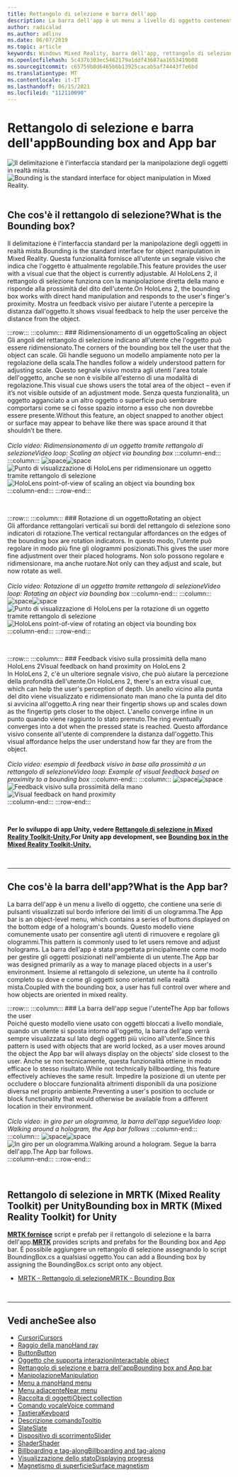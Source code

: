 ```yaml
---
title: Rettangolo di selezione e barra dell'app
description: La barra dell'app è un menu a livello di oggetto contenente una serie di pulsanti visualizzati sul bordo inferiore dei limiti di un ologramma.
author: radicalad
ms.author: adlinv
ms.date: 06/07/2019
ms.topic: article
keywords: Windows Mixed Reality, barra dell'app, rettangolo di selezione, visore per realtà mista, visore windows mixed reality, visore per realtà virtuale, HoloLens, MRTK, Mixed Reality Toolkit
ms.openlocfilehash: 5c437b303ec5462179a1ddf43687aa1653419b08
ms.sourcegitcommit: c65759b8d6465b6b13925cacab5af74443f7e6bd
ms.translationtype: MT
ms.contentlocale: it-IT
ms.lasthandoff: 06/15/2021
ms.locfileid: "112110090"
---
```

# <a name="bounding-box-and-app-bar"></a><span data-ttu-id="a15dc-104">Rettangolo di selezione e barra dell'app</span><span class="sxs-lookup"><span data-stu-id="a15dc-104">Bounding box and App bar</span></span>
<span data-ttu-id="a15dc-105">![Il delimitazione è l'interfaccia standard per la manipolazione degli oggetti in realtà mista.](images/UX_Hero_BoundingBox.jpg)</span><span class="sxs-lookup"><span data-stu-id="a15dc-105">![Bounding is the standard interface for object manipulation in Mixed Reality.](images/UX_Hero_BoundingBox.jpg)</span></span><br>
<br>

## <a name="what-is-the-bounding-box"></a><span data-ttu-id="a15dc-106">Che cos'è il rettangolo di selezione?</span><span class="sxs-lookup"><span data-stu-id="a15dc-106">What is the Bounding box?</span></span>

<span data-ttu-id="a15dc-107">Il delimitazione è l'interfaccia standard per la manipolazione degli oggetti in realtà mista.</span><span class="sxs-lookup"><span data-stu-id="a15dc-107">Bounding is the standard interface for object manipulation in Mixed Reality.</span></span> <span data-ttu-id="a15dc-108">Questa funzionalità fornisce all'utente un segnale visivo che indica che l'oggetto è attualmente regolabile.</span><span class="sxs-lookup"><span data-stu-id="a15dc-108">This feature provides the user with a visual cue that the object is currently adjustable.</span></span> <span data-ttu-id="a15dc-109">Al HoloLens 2, il rettangolo di selezione funziona con la manipolazione diretta della mano e risponde alla prossimità del dito dell'utente.</span><span class="sxs-lookup"><span data-stu-id="a15dc-109">On HoloLens 2, the bounding box works with direct hand manipulation and responds to the user's finger's proximity.</span></span> <span data-ttu-id="a15dc-110">Mostra un feedback visivo per aiutare l'utente a percepire la distanza dall'oggetto.</span><span class="sxs-lookup"><span data-stu-id="a15dc-110">It shows visual feedback to help the user perceive the distance from the object.</span></span>

:::row:::
    :::column:::
        ### <a name="scaling-an-objectbr"></a><span data-ttu-id="a15dc-111">Ridimensionamento di un oggetto</span><span class="sxs-lookup"><span data-stu-id="a15dc-111">Scaling an object</span></span><br>
        <span data-ttu-id="a15dc-112">Gli angoli del rettangolo di selezione indicano all'utente che l'oggetto può essere ridimensionato.</span><span class="sxs-lookup"><span data-stu-id="a15dc-112">The corners of the bounding box tell the user that the object can scale.</span></span> <span data-ttu-id="a15dc-113">Gli handle seguono un modello ampiamente noto per la regolazione della scala.</span><span class="sxs-lookup"><span data-stu-id="a15dc-113">The handles follow a widely understood pattern for adjusting scale.</span></span> <span data-ttu-id="a15dc-114">Questo segnale visivo mostra agli utenti l'area totale dell'oggetto, anche se non è visibile all'esterno di una modalità di regolazione.</span><span class="sxs-lookup"><span data-stu-id="a15dc-114">This visual cue shows users the total area of the object – even if it’s not visible outside of an adjustment mode.</span></span> <span data-ttu-id="a15dc-115">Senza questa funzionalità, un oggetto agganciato a un altro oggetto o superficie può sembrare comportarsi come se ci fosse spazio intorno a esso che non dovrebbe essere presente.</span><span class="sxs-lookup"><span data-stu-id="a15dc-115">Without this feature, an object snapped to another object or surface may appear to behave like there was space around it that shouldn’t be there.</span></span><br>
        <br>
        <span data-ttu-id="a15dc-116">*Ciclo video: Ridimensionamento di un oggetto tramite rettangolo di selezione*</span><span class="sxs-lookup"><span data-stu-id="a15dc-116">*Video loop: Scaling an object via bounding box*</span></span>
    :::column-end:::
        :::column:::
        <span data-ttu-id="a15dc-117">![space](images/spacer-20x582.png)</span><span class="sxs-lookup"><span data-stu-id="a15dc-117">![space](images/spacer-20x582.png)</span></span><br>
       <span data-ttu-id="a15dc-118">![Punto di visualizzazione di HoloLens per ridimensionare un oggetto tramite rettangolo di selezione](images/HoloLens2_BoundingBox.gif)</span><span class="sxs-lookup"><span data-stu-id="a15dc-118">![HoloLens point-of-view of scaling an object via bounding box](images/HoloLens2_BoundingBox.gif)</span></span><br>
    :::column-end:::
:::row-end:::

<br>

:::row:::
    :::column:::
        ### <a name="rotating-an-objectbr"></a><span data-ttu-id="a15dc-119">Rotazione di un oggetto</span><span class="sxs-lookup"><span data-stu-id="a15dc-119">Rotating an object</span></span><br>
        <span data-ttu-id="a15dc-120">Gli affordance rettangolari verticali sui bordi del rettangolo di selezione sono indicatori di rotazione.</span><span class="sxs-lookup"><span data-stu-id="a15dc-120">The vertical rectangular affordances on the edges of the bounding box are rotation indicators.</span></span> <span data-ttu-id="a15dc-121">In questo modo, l'utente può regolare in modo più fine gli ologrammi posizionati.</span><span class="sxs-lookup"><span data-stu-id="a15dc-121">This gives the user more fine adjustment over their placed holograms.</span></span> <span data-ttu-id="a15dc-122">Non solo possono regolare e ridimensionare, ma anche ruotare.</span><span class="sxs-lookup"><span data-stu-id="a15dc-122">Not only can they adjust and scale, but now rotate as well.</span></span><br>
        <br>
        <span data-ttu-id="a15dc-123">*Ciclo video: Rotazione di un oggetto tramite rettangolo di selezione*</span><span class="sxs-lookup"><span data-stu-id="a15dc-123">*Video loop: Rotating an object via bounding box*</span></span>
    :::column-end:::
        :::column:::
        <span data-ttu-id="a15dc-124">![space](images/spacer-20x582.png)</span><span class="sxs-lookup"><span data-stu-id="a15dc-124">![space](images/spacer-20x582.png)</span></span><br>
       <span data-ttu-id="a15dc-125">![Punto di visualizzazione di HoloLens per la rotazione di un oggetto tramite rettangolo di selezione](images/HoloLens2_BoundingBox_Rotate.gif)</span><span class="sxs-lookup"><span data-stu-id="a15dc-125">![HoloLens point-of-view of rotating an object via bounding box](images/HoloLens2_BoundingBox_Rotate.gif)</span></span><br>
    :::column-end:::
:::row-end:::

<br>

:::row:::
    :::column:::
        ### <a name="visual-feedback-on-hand-proximity-on-hololens-2br"></a><span data-ttu-id="a15dc-126">Feedback visivo sulla prossimità della mano HoloLens 2</span><span class="sxs-lookup"><span data-stu-id="a15dc-126">Visual feedback on hand proximity on HoloLens 2</span></span><br>
        <span data-ttu-id="a15dc-127">In HoloLens 2, c'è un ulteriore segnale visivo, che può aiutare la percezione della profondità dell'utente.</span><span class="sxs-lookup"><span data-stu-id="a15dc-127">On HoloLens 2, there's an extra visual cue, which can help the user's perception of depth.</span></span> <span data-ttu-id="a15dc-128">Un anello vicino alla punta del dito viene visualizzato e ridimensionato man mano che la punta del dito si avvicina all'oggetto.</span><span class="sxs-lookup"><span data-stu-id="a15dc-128">A ring near their fingertip shows up and scales down as the fingertip gets closer to the object.</span></span> <span data-ttu-id="a15dc-129">L'anello converge infine in un punto quando viene raggiunto lo stato premuto.</span><span class="sxs-lookup"><span data-stu-id="a15dc-129">The ring eventually converges into a dot when the pressed state is reached.</span></span> <span data-ttu-id="a15dc-130">Questo affordance visivo consente all'utente di comprendere la distanza dall'oggetto.</span><span class="sxs-lookup"><span data-stu-id="a15dc-130">This visual affordance helps the user understand how far they are from the object.</span></span><br>
        <br>
        <span data-ttu-id="a15dc-131">*Ciclo video: esempio di feedback visivo in base alla prossimità a un rettangolo di selezione*</span><span class="sxs-lookup"><span data-stu-id="a15dc-131">*Video loop: Example of visual feedback based on proximity to a bounding box*</span></span>
    :::column-end:::
        :::column:::
        <span data-ttu-id="a15dc-132">![space](images/spacer-20x582.png)</span><span class="sxs-lookup"><span data-stu-id="a15dc-132">![space](images/spacer-20x582.png)</span></span><br>
       <span data-ttu-id="a15dc-133">![Feedback visivo sulla prossimità della mano](images/HoloLens2_Proximity.gif)</span><span class="sxs-lookup"><span data-stu-id="a15dc-133">![Visual feedback on hand proximity](images/HoloLens2_Proximity.gif)</span></span><br>
    :::column-end:::
:::row-end:::

<br>

<span data-ttu-id="a15dc-134">**Per lo sviluppo di app Unity, vedere [Rettangolo di selezione in Mixed Reality Toolkit-Unity.](/windows/mixed-reality/mrtk-unity/features/ux-building-blocks/bounding-box)**</span><span class="sxs-lookup"><span data-stu-id="a15dc-134">**For Unity app development, see [Bounding box in the Mixed Reality Toolkit-Unity.](/windows/mixed-reality/mrtk-unity/features/ux-building-blocks/bounding-box)**</span></span>

<br>

---

## <a name="what-is-the-app-bar"></a><span data-ttu-id="a15dc-135">Che cos'è la barra dell'app?</span><span class="sxs-lookup"><span data-stu-id="a15dc-135">What is the App bar?</span></span>

<span data-ttu-id="a15dc-136">La barra dell'app è un menu a livello di oggetto, che contiene una serie di pulsanti visualizzati sul bordo inferiore dei limiti di un ologramma.</span><span class="sxs-lookup"><span data-stu-id="a15dc-136">The App bar is an object-level menu, which contains a series of buttons displayed on the bottom edge of a hologram's bounds.</span></span> <span data-ttu-id="a15dc-137">Questo modello viene comunemente usato per consentire agli utenti di rimuovere e regolare gli ologrammi.</span><span class="sxs-lookup"><span data-stu-id="a15dc-137">This pattern is commonly used to let users remove and adjust holograms.</span></span> <span data-ttu-id="a15dc-138">La barra dell'app è stata progettata principalmente come modo per gestire gli oggetti posizionati nell'ambiente di un utente.</span><span class="sxs-lookup"><span data-stu-id="a15dc-138">The App bar was designed primarily as a way to manage placed objects in a user's environment.</span></span> <span data-ttu-id="a15dc-139">Insieme al rettangolo di selezione, un utente ha il controllo completo su dove e come gli oggetti sono orientati nella realtà mista.</span><span class="sxs-lookup"><span data-stu-id="a15dc-139">Coupled with the bounding box, a user has full control over where and how objects are oriented in mixed reality.</span></span>

:::row:::
    :::column:::
        ### <a name="the-app-bar-follows-the-userbr"></a><span data-ttu-id="a15dc-140">La barra dell'app segue l'utente</span><span class="sxs-lookup"><span data-stu-id="a15dc-140">The App bar follows the user</span></span><br>
        <span data-ttu-id="a15dc-141">Poiché questo modello viene usato con oggetti bloccati a livello mondiale, quando un utente si sposta intorno all'oggetto, la barra dell'app verrà sempre visualizzata sul lato degli oggetti più vicino all'utente.</span><span class="sxs-lookup"><span data-stu-id="a15dc-141">Since this pattern is used with objects that are world locked, as a user moves around the object the App bar will always display on the objects' side closest to the user.</span></span> <span data-ttu-id="a15dc-142">Anche se non tecnicamente, questa funzionalità ottiene in modo efficace lo stesso risultato.</span><span class="sxs-lookup"><span data-stu-id="a15dc-142">While not technically billboarding, this feature effectively achieves the same result.</span></span> <span data-ttu-id="a15dc-143">Impedire la posizione di un utente per occludere o bloccare funzionalità altrimenti disponibili da una posizione diversa nel proprio ambiente.</span><span class="sxs-lookup"><span data-stu-id="a15dc-143">Preventing a user's position to occlude or block functionality that would otherwise be available from a different location in their environment.</span></span> <br>
        <br>
        <span data-ttu-id="a15dc-144">*Ciclo video: in giro per un ologramma, la barra dell'app segue*</span><span class="sxs-lookup"><span data-stu-id="a15dc-144">*Video loop: Walking around a hologram, the App bar follows*</span></span>
    :::column-end:::
        :::column:::
        <span data-ttu-id="a15dc-145">![space](images/spacer-20x582.png)</span><span class="sxs-lookup"><span data-stu-id="a15dc-145">![space](images/spacer-20x582.png)</span></span><br>
       <span data-ttu-id="a15dc-146">![In giro per un ologramma.</span><span class="sxs-lookup"><span data-stu-id="a15dc-146">![Walking around a hologram.</span></span> <span data-ttu-id="a15dc-147">Segue la barra dell'app.](images/HoloLens2_AppBarFollowing.gif)</span><span class="sxs-lookup"><span data-stu-id="a15dc-147">The App bar follows.](images/HoloLens2_AppBarFollowing.gif)</span></span><br>
    :::column-end:::
:::row-end:::

<br>


## <a name="bounding-box-in-mrtk-mixed-reality-toolkit-for-unity"></a><span data-ttu-id="a15dc-148">Rettangolo di selezione in MRTK (Mixed Reality Toolkit) per Unity</span><span class="sxs-lookup"><span data-stu-id="a15dc-148">Bounding box in MRTK (Mixed Reality Toolkit) for Unity</span></span>
<span data-ttu-id="a15dc-149">**[MRTK fornisce](https://github.com/Microsoft/MixedRealityToolkit-Unity)** script e prefab per il rettangolo di selezione e la barra dell'app.</span><span class="sxs-lookup"><span data-stu-id="a15dc-149">**[MRTK](https://github.com/Microsoft/MixedRealityToolkit-Unity)** provides scripts and prefabs for the Bounding box and App bar.</span></span> <span data-ttu-id="a15dc-150">È possibile aggiungere un rettangolo di selezione assegnando lo script BoundingBox.cs a qualsiasi oggetto.</span><span class="sxs-lookup"><span data-stu-id="a15dc-150">You can add a Bounding box by assigning the BoundingBox.cs script onto any object.</span></span>

* [<span data-ttu-id="a15dc-151">MRTK - Rettangolo di selezione</span><span class="sxs-lookup"><span data-stu-id="a15dc-151">MRTK - Bounding Box</span></span>](/windows/mixed-reality/mrtk-unity/features/ux-building-blocks/bounding-box)


<br>

---


## <a name="see-also"></a><span data-ttu-id="a15dc-152">Vedi anche</span><span class="sxs-lookup"><span data-stu-id="a15dc-152">See also</span></span>

* [<span data-ttu-id="a15dc-153">Cursori</span><span class="sxs-lookup"><span data-stu-id="a15dc-153">Cursors</span></span>](cursors.md)
* [<span data-ttu-id="a15dc-154">Raggio della mano</span><span class="sxs-lookup"><span data-stu-id="a15dc-154">Hand ray</span></span>](point-and-commit.md)
* [<span data-ttu-id="a15dc-155">Button</span><span class="sxs-lookup"><span data-stu-id="a15dc-155">Button</span></span>](button.md)
* [<span data-ttu-id="a15dc-156">Oggetto che supporta interazioni</span><span class="sxs-lookup"><span data-stu-id="a15dc-156">Interactable object</span></span>](interactable-object.md)
* [<span data-ttu-id="a15dc-157">Rettangolo di selezione e barra dell'app</span><span class="sxs-lookup"><span data-stu-id="a15dc-157">Bounding box and App bar</span></span>](app-bar-and-bounding-box.md)
* [<span data-ttu-id="a15dc-158">Manipolazione</span><span class="sxs-lookup"><span data-stu-id="a15dc-158">Manipulation</span></span>](direct-manipulation.md)
* [<span data-ttu-id="a15dc-159">Menu a mano</span><span class="sxs-lookup"><span data-stu-id="a15dc-159">Hand menu</span></span>](hand-menu.md)
* [<span data-ttu-id="a15dc-160">Menu adiacente</span><span class="sxs-lookup"><span data-stu-id="a15dc-160">Near menu</span></span>](near-menu.md)
* [<span data-ttu-id="a15dc-161">Raccolta di oggetti</span><span class="sxs-lookup"><span data-stu-id="a15dc-161">Object collection</span></span>](object-collection.md)
* [<span data-ttu-id="a15dc-162">Comando vocale</span><span class="sxs-lookup"><span data-stu-id="a15dc-162">Voice command</span></span>](voice-input.md)
* [<span data-ttu-id="a15dc-163">Tastiera</span><span class="sxs-lookup"><span data-stu-id="a15dc-163">Keyboard</span></span>](keyboard.md)
* [<span data-ttu-id="a15dc-164">Descrizione comando</span><span class="sxs-lookup"><span data-stu-id="a15dc-164">Tooltip</span></span>](tooltip.md)
* [<span data-ttu-id="a15dc-165">Slate</span><span class="sxs-lookup"><span data-stu-id="a15dc-165">Slate</span></span>](slate.md)
* [<span data-ttu-id="a15dc-166">Dispositivo di scorrimento</span><span class="sxs-lookup"><span data-stu-id="a15dc-166">Slider</span></span>](slider.md)
* [<span data-ttu-id="a15dc-167">Shader</span><span class="sxs-lookup"><span data-stu-id="a15dc-167">Shader</span></span>](shader.md)
* [<span data-ttu-id="a15dc-168">Billboarding e tag-along</span><span class="sxs-lookup"><span data-stu-id="a15dc-168">Billboarding and tag-along</span></span>](billboarding-and-tag-along.md)
* [<span data-ttu-id="a15dc-169">Visualizzazione dello stato</span><span class="sxs-lookup"><span data-stu-id="a15dc-169">Displaying progress</span></span>](progress.md)
* [<span data-ttu-id="a15dc-170">Magnetismo di superficie</span><span class="sxs-lookup"><span data-stu-id="a15dc-170">Surface magnetism</span></span>](surface-magnetism.md)